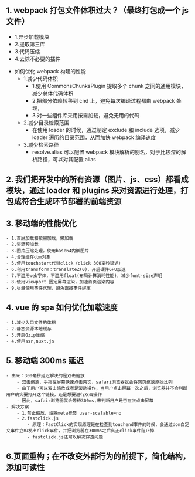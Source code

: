 ## 1. webpack 打包文件体积过大？（最终打包成一个 js 文件）

* 1.异步加载模块
* 2.提取第三库
* 3.代码压缩
* 4.去除不必要的插件

- 如何优化 webpack 构建的性能
  * 1.减少代码体积
    * 1.使用 CommonsChunksPlugin 提取多个 chunk 之间的通用模块，减少总体代码体积
    * 2.把部分依赖转移到 cnd 上，避免每次编译过程都由 webpack 处理，
    * 3.对一些组件库采用按需加载，避免无用的代码
  * 2.减少目录检索范围
    * 在使用 loader 的时候，通过制定 exclude 和 include 选项，减少 loader 遍历的目录范围，从而加快 webpack 编译速度
  * 3.减少检索路径
    * resolve.alias 可以配置 webpack 模块解析的别名，对于比较深的解析路径，可以对其配置 alias

## 2. 我们把开发中的所有资源（图片、js、css）都看成模块，通过 loader 和 plugins 来对资源进行处理，打包成符合生成环节部署的前端资源

## 3. 移动端的性能优化

    - 1.首屏加载和按需加载，懒加载
    - 2.资源预加载
    - 3.图片压缩处理，使用base64内嵌图片
    - 4.合理缓存dom对象
    - 5.使用touchstart代替click（click 300毫秒延迟）
    - 6.利用transform：translateZ(0)，开启硬件GPU加速
    - 7.不滥用web字体，不滥用float(布局计算消耗性能)，减少font-size声明
    - 8.使用viewport 固定屏幕渲染，加速首页渲染内容
    - 9.尽量使用事件代理，避免直接事件绑定

## 4. vue 的 spa 如何优化加载速度

    - 1.减少入口文件的体积
    - 2.静态资源本地缓存
    - 3.开启Gzip压缩
    - 4.使用ssr,nuxt.js

## 5. 移动端 300ms 延迟

    - 由来：300毫秒延迟解决的是双击缩放
        - 双击缩放，手指在屏幕快速点击两次，safari浏览器就会将网页缩放原始比列
        - 由于用户可以双击缩放或者是滚动操作，当用户点击屏幕一次之后，浏览器并不会判断用户确实要打开这个链接，还是想要进行双击操作
        - 因此，safair浏览器就会等待300ms,来判断用户是否在次点击屏幕
    - 解决方案
        - 1.禁止缩放，设置meta标签 user-scalable=no
        - 2.fastclick.js
            - 原理：FastClick的实现原理是在检查到touchend事件的时候，会通过dom自定义事件立即发出click事件，并把浏览器在300ms之后真正click事件阻止掉
            - fastclick.js还可以解决穿透问题

## 6.页面重构；在不改变外部行为的前提下，简化结构，添加可读性
